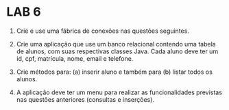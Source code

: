 # LAB 6

1. Crie e use uma fábrica de conexões nas questões seguintes.

2. Crie uma aplicação que use um banco relacional contendo uma tabela de alunos, com suas respectivas classes Java. Cada aluno deve ter um id, cpf, matrícula, nome, email e telefone.

3. Crie métodos para: (a) inserir aluno e também para (b) listar todos os alunos.

4. A aplicação deve ter um menu para realizar as funcionalidades previstas nas questões anteriores (consultas e inserções).
